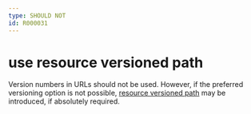 ```yaml
---
type: SHOULD NOT
id: R000031
---
```


# use resource versioned path

Version numbers in URLs should not be used.
However, if the preferred versioning option is not possible,
[resource versioned path](https://github.com/otto-ec/ottoapi_guidelines/blob/main/content/references/REST/versioning.md#resource-versioned-paths) may be introduced, if absolutely required.
